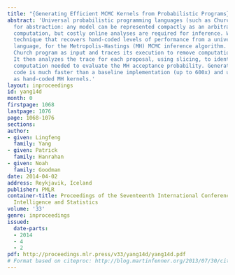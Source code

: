 ```yaml
---
title: "{Generating Efficient MCMC Kernels from Probabilistic Programs}"
abstract: 'Universal probabilistic programming languages (such as Church) trade performance
  for abstraction: any model can be represented compactly as an arbitrary stochastic
  computation, but costly online analyses are required for inference. We present a
  technique that recovers hand-coded levels of performance from a universal probabilistic
  language, for the Metropolis-Hastings (MH) MCMC inference algorithm. It takes a
  Church program as input and traces its execution to remove computation overhead.
  It then analyzes the trace for each proposal, using slicing, to identify the minimal
  computation needed to evaluate the MH acceptance probability. Generated incremental
  code is much faster than a baseline implementation (up to 600x) and usually as fast
  as hand-coded MH kernels.'
layout: inproceedings
id: yang14d
month: 0
firstpage: 1068
lastpage: 1076
page: 1068-1076
sections: 
author:
- given: Lingfeng
  family: Yang
- given: Patrick
  family: Hanrahan
- given: Noah
  family: Goodman
date: 2014-04-02
address: Reykjavik, Iceland
publisher: PMLR
container-title: Proceedings of the Seventeenth International Conference on Artificial
  Intelligence and Statistics
volume: '33'
genre: inproceedings
issued:
  date-parts:
  - 2014
  - 4
  - 2
pdf: http://proceedings.mlr.press/v33/yang14d/yang14d.pdf
# Format based on citeproc: http://blog.martinfenner.org/2013/07/30/citeproc-yaml-for-bibliographies/
---
```

